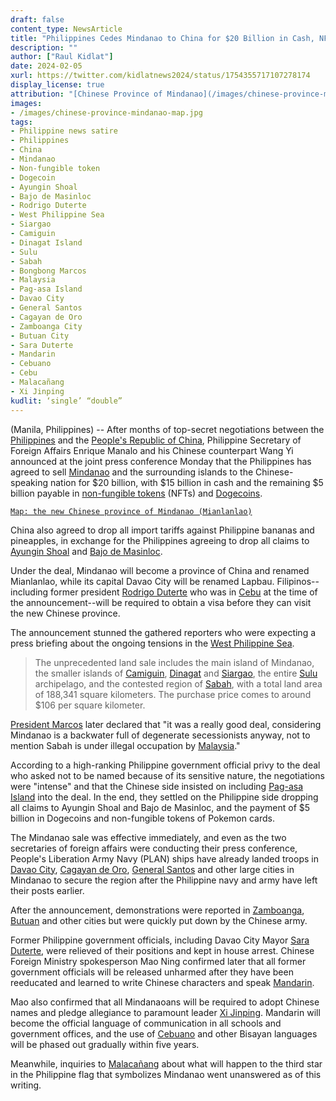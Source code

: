 ```yaml
---
draft: false
content_type: NewsArticle
title: "Philippines Cedes Mindanao to China for $20 Billion in Cash, NFTs and Dogecoins"
description: ""
author: ["Raul Kidlat"]
date: 2024-02-05
xurl: https://twitter.com/kidlatnews2024/status/1754355717107278174
display_license: true
attribution: "[Chinese Province of Mindanao](/images/chinese-province-mindanao-map.jpg), adapted from [Google Maps](https:maps.google.com) ([CC BY-SA 3.0](https://creativecommons.org/licenses/by-sa/3.0/deed.en))."
images:
- /images/chinese-province-mindanao-map.jpg
tags:
- Philippine news satire
- Philippines
- China
- Mindanao
- Non-fungible token
- Dogecoin
- Ayungin Shoal
- Bajo de Masinloc
- Rodrigo Duterte
- West Philippine Sea
- Siargao
- Camiguin
- Dinagat Island
- Sulu
- Sabah
- Bongbong Marcos
- Malaysia
- Pag-asa Island
- Davao City
- General Santos
- Cagayan de Oro
- Zamboanga City
- Butuan City
- Sara Duterte
- Mandarin
- Cebuano
- Cebu
- Malacañang
- Xi Jinping
kudlit: ‘single’ “double”
---
```

(Manila, Philippines) -- After months of top-secret negotiations between the [Philippines](/tags/philippines/) and the [People's Republic of China](/tags/china), Philippine Secretary of Foreign Affairs Enrique Manalo and his Chinese counterpart Wang Yi announced at the joint press conference Monday that the Philippines has agreed to sell [Mindanao](/tags/mindanao/) and the surrounding islands to the Chinese-speaking nation for $20 billion, with $15 billion in cash and the remaining $5 billion payable in [non-fungible tokens](/tags/non-fungible-token/) (NFTs) and [Dogecoins](/tags/dogecoin/).

[`Map: the new Chinese province of Mindanao (Mianlanlao)`](/images/chinese-province-mindanao-map.jpg)

China also agreed to drop all import tariffs against Philippine bananas and pineapples, in exchange for the Philippines agreeing to drop all claims to [Ayungin Shoal](/tags/ayungin-shoal/) and [Bajo de Masinloc](/tags/bajo-de-masinloc/).

Under the deal, Mindanao will become a province of China and renamed Mianlanlao, while its capital Davao City will be renamed Lapbau. Filipinos--including former president [Rodrigo Duterte](/tags/rodrigo-duterte/) who was in [Cebu](/tags/cebu/) at the time of the announcement--will be required to obtain a visa before they can visit the new Chinese province.

The announcement stunned the gathered reporters who were expecting a press briefing about the ongoing tensions in the [West Philippine Sea](/tags/west-philippine-sea/).

>The unprecedented land sale includes the main island of Mindanao, the smaller islands of [Camiguin](/tags/camiguin/), [Dinagat](/tags/dinagat-island/) and [Siargao](/tags/siargao), the entire [Sulu](/tags/sulu/) archipelago, and the contested region of [Sabah](/tags/sabah/), with a total land area of 188,341 square kilometers. The purchase price comes to around $106 per square kilometer.

[President Marcos](/tags/bongbong-marcos/) later declared that "it was a really good deal, considering Mindanao is a backwater full of degenerate secessionists anyway, not to mention Sabah is under illegal occupation by [Malaysia](/tags/malaysia)."

According to a high-ranking Philippine government official privy to the deal who asked not to be named because of its sensitive nature, the negotiations were "intense" and that the Chinese side insisted on including [Pag-asa Island](/tags/pag-asa-island/) into the deal. In the end, they settled on the Philippine side dropping all claims to Ayungin Shoal and Bajo de Masinloc, and the payment of $5 billion in Dogecoins and non-fungible tokens of Pokemon cards.

The Mindanao sale was effective immediately, and even as the two secretaries of foreign affairs were conducting their press conference, People's Liberation Army Navy (PLAN) ships have already landed troops in [Davao City](/tags/davao-city/), [Cagayan de Oro](/tags/cagayan-de-oro/), [General Santos](/tags/general-santos/) and other large cities in Mindanao to secure the region after the Philippine navy and army have left their posts earlier.

After the announcement, demonstrations were reported in [Zamboanga](tags/zamboanga-city/), [Butuan](/tags/butuan-city/) and other cities but were quickly put down by the Chinese army.

Former Philippine government officials, including Davao City Mayor [Sara Duterte](/tags/sara-duterte/), were relieved of their positions and kept in house arrest. Chinese Foreign Ministry spokesperson Mao Ning confirmed later that all former government officials will be released unharmed after they have been reeducated and learned to write Chinese characters and speak [Mandarin](/tags/mandarin/).

Mao also confirmed that all Mindanaoans will be required to adopt Chinese names and pledge allegiance to paramount leader [Xi Jinping](/tags/xi-jinping/). Mandarin will become the official language of communication in all schools and government offices, and the use of [Cebuano](/tags/cebuano/) and other Bisayan languages will be phased out gradually within five years.

Meanwhile, inquiries to [Malacañang](/tags/malacañang/) about what will happen to the third star in the Philippine flag that symbolizes Mindanao went unanswered as of this writing.
